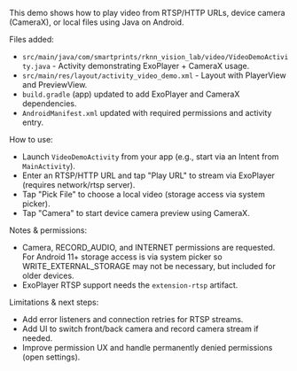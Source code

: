 This demo shows how to play video from RTSP/HTTP URLs, device camera (CameraX), or local files using Java on Android.

Files added:
- `src/main/java/com/smartprints/rknn_vision_lab/video/VideoDemoActivity.java` - Activity demonstrating ExoPlayer + CameraX usage.
- `src/main/res/layout/activity_video_demo.xml` - Layout with PlayerView and PreviewView.
- `build.gradle` (app) updated to add ExoPlayer and CameraX dependencies.
- `AndroidManifest.xml` updated with required permissions and activity entry.

How to use:
- Launch `VideoDemoActivity` from your app (e.g., start via an Intent from `MainActivity`).
- Enter an RTSP/HTTP URL and tap "Play URL" to stream via ExoPlayer (requires network/rtsp server).
- Tap "Pick File" to choose a local video (storage access via system picker).
- Tap "Camera" to start device camera preview using CameraX.

Notes & permissions:
- Camera, RECORD_AUDIO, and INTERNET permissions are requested. For Android 11+ storage access is via system picker so WRITE_EXTERNAL_STORAGE may not be necessary, but included for older devices.
- ExoPlayer RTSP support needs the `extension-rtsp` artifact.

Limitations & next steps:
- Add error listeners and connection retries for RTSP streams.
- Add UI to switch front/back camera and record camera stream if needed.
- Improve permission UX and handle permanently denied permissions (open settings).
